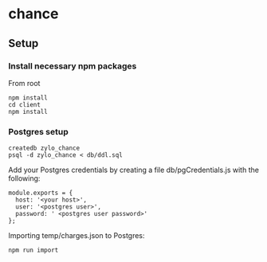 # chance

## Setup

### Install necessary npm packages
From root
```
npm install
cd client
npm install
```

### Postgres setup


```
createdb zylo_chance
psql -d zylo_chance < db/ddl.sql
```

Add your Postgres credentials by creating a file db/pgCredentials.js with the following:
```
module.exports = {
  host: '<your host>',
  user: '<postgres user>',
  password: ' <postgres user password>'
};
```

Importing temp/charges.json to Postgres:
```
npm run import
```

